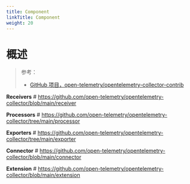 ```yaml
---
title: Component
linkTitle: Component
weight: 20
---
```


# 概述

> 参考：
>
> - [GitHub 项目，open-telemetry/opentelemetry-collector-contrib](https://github.com/open-telemetry/opentelemetry-collector-contrib)

**Receivers** # https://github.com/open-telemetry/opentelemetry-collector/blob/main/receiver

**Processors** # https://github.com/open-telemetry/opentelemetry-collector/tree/main/processor

**Exporters** # https://github.com/open-telemetry/opentelemetry-collector/tree/main/exporter

**Connector** # https://github.com/open-telemetry/opentelemetry-collector/blob/main/connector

**Extension** # https://github.com/open-telemetry/opentelemetry-collector/blob/main/extension

